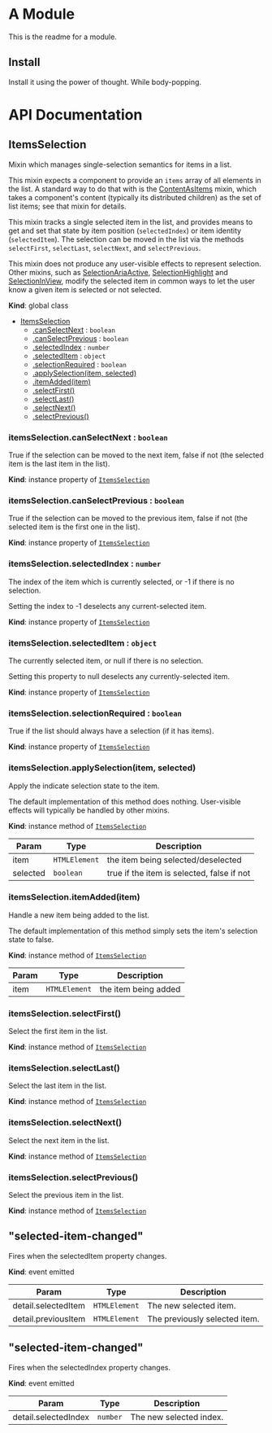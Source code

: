 # A Module
This is the readme for a module.

## Install
Install it using the power of thought. While body-popping.

# API Documentation
<a name="ItemsSelection"></a>
## ItemsSelection
Mixin which manages single-selection semantics for items in a list.

This mixin expects a component to provide an `items` array of all elements
in the list. A standard way to do that with is the
[ContentAsItems](ContentAsItems.md) mixin, which takes a component's
content (typically its distributed children) as the set of list items; see
that mixin for details.

This mixin tracks a single selected item in the list, and provides means to
get and set that state by item position (`selectedIndex`) or item identity
(`selectedItem`). The selection can be moved in the list via the methods
`selectFirst`, `selectLast`, `selectNext`, and `selectPrevious`.

This mixin does not produce any user-visible effects to represent
selection. Other mixins, such as
[SelectionAriaActive](SelectionAriaActive.md),
[SelectionHighlight](SelectionHighlight.md) and
[SelectionInView](SelectionInView.md), modify the selected item in common
ways to let the user know a given item is selected or not selected.

  **Kind**: global class

* [ItemsSelection](#ItemsSelection)
    * [.canSelectNext](#ItemsSelection+canSelectNext) : <code>boolean</code>
    * [.canSelectPrevious](#ItemsSelection+canSelectPrevious) : <code>boolean</code>
    * [.selectedIndex](#ItemsSelection+selectedIndex) : <code>number</code>
    * [.selectedItem](#ItemsSelection+selectedItem) : <code>object</code>
    * [.selectionRequired](#ItemsSelection+selectionRequired) : <code>boolean</code>
    * [.applySelection(item, selected)](#ItemsSelection+applySelection)
    * [.itemAdded(item)](#ItemsSelection+itemAdded)
    * [.selectFirst()](#ItemsSelection+selectFirst)
    * [.selectLast()](#ItemsSelection+selectLast)
    * [.selectNext()](#ItemsSelection+selectNext)
    * [.selectPrevious()](#ItemsSelection+selectPrevious)

<a name="ItemsSelection+canSelectNext"></a>
### itemsSelection.canSelectNext : <code>boolean</code>
True if the selection can be moved to the next item, false if not (the
selected item is the last item in the list).

  **Kind**: instance property of <code>[ItemsSelection](#ItemsSelection)</code>
<a name="ItemsSelection+canSelectPrevious"></a>
### itemsSelection.canSelectPrevious : <code>boolean</code>
True if the selection can be moved to the previous item, false if not
(the selected item is the first one in the list).

  **Kind**: instance property of <code>[ItemsSelection](#ItemsSelection)</code>
<a name="ItemsSelection+selectedIndex"></a>
### itemsSelection.selectedIndex : <code>number</code>
The index of the item which is currently selected, or -1 if there is no
selection.

Setting the index to -1 deselects any current-selected item.

  **Kind**: instance property of <code>[ItemsSelection](#ItemsSelection)</code>
<a name="ItemsSelection+selectedItem"></a>
### itemsSelection.selectedItem : <code>object</code>
The currently selected item, or null if there is no selection.

Setting this property to null deselects any currently-selected item.

  **Kind**: instance property of <code>[ItemsSelection](#ItemsSelection)</code>
<a name="ItemsSelection+selectionRequired"></a>
### itemsSelection.selectionRequired : <code>boolean</code>
True if the list should always have a selection (if it has items).

  **Kind**: instance property of <code>[ItemsSelection](#ItemsSelection)</code>
<a name="ItemsSelection+applySelection"></a>
### itemsSelection.applySelection(item, selected)
Apply the indicate selection state to the item.

The default implementation of this method does nothing. User-visible
effects will typically be handled by other mixins.

  **Kind**: instance method of <code>[ItemsSelection](#ItemsSelection)</code>

| Param | Type | Description |
| --- | --- | --- |
| item | <code>HTMLElement</code> | the item being selected/deselected |
| selected | <code>boolean</code> | true if the item is selected, false if not |

<a name="ItemsSelection+itemAdded"></a>
### itemsSelection.itemAdded(item)
Handle a new item being added to the list.

The default implementation of this method simply sets the item's
selection state to false.

  **Kind**: instance method of <code>[ItemsSelection](#ItemsSelection)</code>

| Param | Type | Description |
| --- | --- | --- |
| item | <code>HTMLElement</code> | the item being added |

<a name="ItemsSelection+selectFirst"></a>
### itemsSelection.selectFirst()
Select the first item in the list.

  **Kind**: instance method of <code>[ItemsSelection](#ItemsSelection)</code>
<a name="ItemsSelection+selectLast"></a>
### itemsSelection.selectLast()
Select the last item in the list.

  **Kind**: instance method of <code>[ItemsSelection](#ItemsSelection)</code>
<a name="ItemsSelection+selectNext"></a>
### itemsSelection.selectNext()
Select the next item in the list.

  **Kind**: instance method of <code>[ItemsSelection](#ItemsSelection)</code>
<a name="ItemsSelection+selectPrevious"></a>
### itemsSelection.selectPrevious()
Select the previous item in the list.

  **Kind**: instance method of <code>[ItemsSelection](#ItemsSelection)</code>
<a name="event_selected-item-changed"></a>
## "selected-item-changed"
Fires when the selectedItem property changes.

  **Kind**: event emitted

| Param | Type | Description |
| --- | --- | --- |
| detail.selectedItem | <code>HTMLElement</code> | The new selected item. |
| detail.previousItem | <code>HTMLElement</code> | The previously selected item. |

<a name="event_selected-item-changed"></a>
## "selected-item-changed"
Fires when the selectedIndex property changes.

  **Kind**: event emitted

| Param | Type | Description |
| --- | --- | --- |
| detail.selectedIndex | <code>number</code> | The new selected index. |

